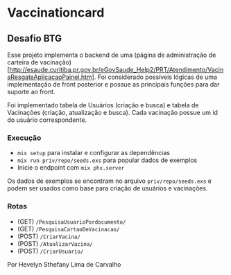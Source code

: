 # Vaccinationcard

## Desafio BTG

Esse projeto implementa o backend de uma (página de administração de carteira de vacinação)[http://esaude.curitiba.pr.gov.br/eGovSaude_Help2/PRT/Atendimento/VacinaResgateAplicacaoPainel.htm].
Foi considerado possíveis lógicas de uma implementação de front posterior e possue as principais funções para dar suporte ao front.

Foi implementado tabela de Usuários (criação e busca) e tabela de Vacinações (criação, atualização e busca).
Cada vacinação possue um id do usuário correspondente.

### Execução

  * `mix setup` para instalar e configurar as dependências
  * `mix run priv/repo/seeds.exs` para popular dados de exemplos
  * Inicie o endpoint com `mix phx.server`

  Os dados de exemplos se encontram no arquivo `priv/repo/seeds.exs` e podem ser usados como base para criação de usuários e vacinações.

### Rotas

  * (GET)  `/PesquisaUsuarioPordocumento/`
  * (GET)  `/PesquisaCartaoDeVacinacao/`
  * (POST) `/CriarVacina/`
  * (POST) `/AtualizarVacina/`
  * (POST) `/CriarUsuario/`



Por Hevelyn Sthefany Lima de Carvalho
